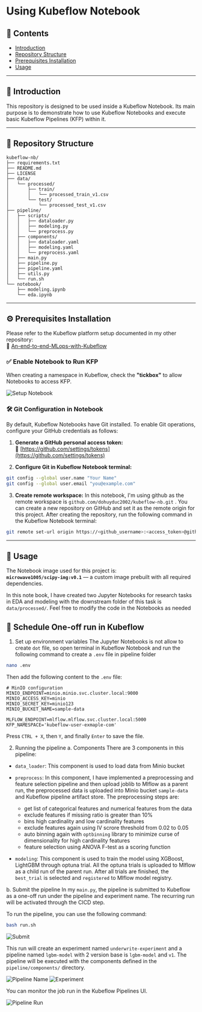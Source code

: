# Using Kubeflow Notebook

## 📌 Contents
- [Introduction](#introduction)
- [Repository Structure](#repository-structure)
- [Prerequisites Installation](#prerequisites-installation)
- [Usage](#usage)

---

## 🧩 Introduction
This repository is designed to be used inside a Kubeflow Notebook. Its main purpose is to demonstrate how to use Kubeflow Notebooks and execute basic Kubeflow Pipelines (KFP) within it.

---

## 📁 Repository Structure

```text
kubeflow-nb/
├── requirements.txt
├── README.md
├── LICENSE
├── data/                                
│   └── processed/
│       ├── train/
│       │   └── processed_train_v1.csv
│       └── test/
│           └── processed_test_v1.csv
├── pipeline/
│   ├── scripts/
│   │   ├── dataloader.py
│   │   ├── modeling.py
│   │   └── preprocess.py
│   ├── components/
│   │   ├── dataloader.yaml
│   │   ├── modeling.yaml
│   │   └── preprocess.yaml
│   ├── main.py
│   ├── pipeline.py
│   ├── pipeline.yaml
│   ├── utils.py
│   └── run.sh
└── notebook/
    ├── modeling.ipynb
    └── eda.ipynb
```

---

## ⚙️ Prerequisites Installation

Please refer to the Kubeflow platform setup documented in my other repository:  
🔗 [An-end-to-end-MLops-with-Kubeflow](https://github.com/dohuyduc2002/An-end-to-end-MLops-with-Kubeflow)

### ✅ Enable Notebook to Run KFP
When creating a namespace in Kubeflow, check the **"tickbox"** to allow Notebooks to access KFP.

![Setup Notebook](media/setup_notebook.gif)

### 🛠 Git Configuration in Notebook

By default, Kubeflow Notebooks have Git installed. To enable Git operations, configure your GitHub credentials as follows:

1. **Generate a GitHub personal access token:**  
   🔗 [https://github.com/settings/tokens](https://github.com/settings/tokens)

2. **Configure Git in Kubeflow Notebook terminal:**

```bash
git config --global user.name "Your Name"
git config --global user.email "you@example.com"
```

3. **Create remote workspace:**
In this notebook, I'm using github as the remote workspace is `github.com/dohuyduc2002/kubeflow-nb.git` . You can create a new repository on GitHub and set it as the remote origin for this project. After creating the repository, run the following command in the Kubeflow Notebook terminal:

```bash
git remote set-url origin https://<github_username>:<access_token>@github.com/dohuyduc2002/kubeflow-nb.git
```

---

## 📝 Usage

The Notebook image used for this project is:  
**`microwave1005/scipy-img:v0.1`** — a custom image prebuilt with all required dependencies.

In this note book, I have created two Jupyter Notebooks for research tasks in EDA and modeling with the downstream folder of this task is `data/processed/`. Feel free to modify the code in the Notebooks as needed

## 🚀 Schedule One-off run in Kubeflow 
1. Set up environment variables
The Jupyter Notebooks is not allow to create `dot` file, so open terminal in Kubeflow Notebook and run the following command to create a `.env` file in pipeline folder

```bash
nano .env
```
Then add the following content to the `.env` file:
```
# MinIO configuration
MINIO_ENDPOINT=minio.minio.svc.cluster.local:9000
MINIO_ACCESS_KEY=minio
MINIO_SECRET_KEY=minio123
MINIO_BUCKET_NAME=sample-data

MLFLOW_ENDPOINT=mlflow.mlflow.svc.cluster.local:5000
KFP_NAMESPACE='kubeflow-user-exmaple-com'
```

Press `CTRL + X`, then `Y`, and finally `Enter` to save the file.

2. Running the pipeline
a. Components
There are 3 components in this pipeline:
- `data_loader`: This component is used to load data from Minio bucket

- `preprocess`: In this component, I have implemented a preprocessing and feature selection pipeline and then upload joblib to Mlflow as a parent run, the preprocessed data is uploaded into Minio bucket `sample-data` and Kubeflow pipeline artifact store. The preprocessing steps are:
  - get list of categorical features and numerical features from the data
  - exclude features if missing ratio is greater than 10%
  - bins high cardinality and low cardinality features
  - exclude features again using IV scrore threshold from 0.02 to 0.05
  - auto binning again with `optbinning` library to minimize curse of dimensionality for high cardinality features
  - feature selection using ANOVA F-test as a scoring function

- `modeling`: This component is used to train the model using XGBoost, LightGBM through optuna trial. All the optuna trials is uploaded to Mlflow as a child run of the parent run. After all trials are finished, the `best_trial` is selected and `registered` to Mlflow model registry. 

b. Submit the pipeline
In my `main.py`, the pipeline is submitted to Kubeflow as a one-off run under the pipeline and experiment name. The recurring run will be activated through the CICD step. 

To run the pipeline, you can use the following command:
```bash
bash run.sh
```
![Submit](media/submit.png)

This run will create an experiment named `underwrite-experiment` and a pipeline named `lgbm-model` with 2 version base is `lgbm-model` and `v1`. The pipeline will be executed with the components defined in the `pipeline/components/` directory.

![Pipeline Name](media/pipeline_name.png)
![Experiment](media/experiment.png)

You can monitor the job run in the Kubeflow Pipelines UI.

![Pipeline Run](media/job.png)